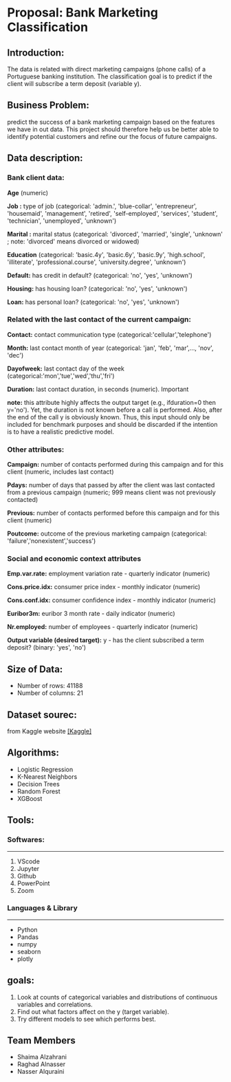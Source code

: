 # Proposal: Bank Marketing Classification
## Introduction:
The data is related with direct marketing campaigns (phone calls) of a Portuguese banking institution. The classification goal is to predict if the client will subscribe a term deposit (variable y).

## Business Problem:
predict the success of a bank marketing campaign based on the features we have in out data. This project should therefore help us be better able to identify potential customers and refine our the focus of future campaigns.
 
## Data description:
### Bank client data:
**Age** (numeric)

**Job :** type of job (categorical: 'admin.', 'blue-collar', 'entrepreneur', 'housemaid', 'management', 'retired', 'self-employed', 'services', 'student', 'technician', 'unemployed', 'unknown')

**Marital :** marital status (categorical: 'divorced', 'married', 'single', 'unknown' ; note: 'divorced' means divorced or widowed)

**Education** (categorical: 'basic.4y', 'basic.6y', 'basic.9y', 'high.school', 'illiterate', 'professional.course', 'university.degree', 'unknown')

**Default:** has credit in default? (categorical: 'no', 'yes', 'unknown')

**Housing:** has housing loan? (categorical: 'no', 'yes', 'unknown')

**Loan:** has personal loan? (categorical: 'no', 'yes', 'unknown')

### Related with the last contact of the current campaign:
**Contact:** contact communication type (categorical:'cellular','telephone')

**Month:** last contact month of year (categorical: 'jan', 'feb', 'mar',…, 'nov', 'dec')

**Dayofweek:** last contact day of the week (categorical:'mon','tue','wed','thu','fri')

**Duration:** last contact duration, in seconds (numeric). Important

**note:** this attribute highly affects the output target (e.g., ifduration=0 then y='no'). Yet, the duration is not known before a call is performed. Also, after the end of the call y is obviously known. Thus, this input should only be included for benchmark purposes and should be discarded if the intention is to have a realistic predictive model.

### Other attributes:
**Campaign:** number of contacts performed during this campaign and for this client (numeric, includes last contact)

**Pdays:** number of days that passed by after the client was last contacted from a previous campaign (numeric; 999 means client was not previously contacted)

**Previous:** number of contacts performed before this campaign and for this client (numeric)

**Poutcome:** outcome of the previous marketing campaign (categorical: 'failure','nonexistent','success') 

### Social and economic context attributes
**Emp.var.rate:** employment variation rate - quarterly indicator (numeric)

**Cons.price.idx:** consumer price index - monthly indicator (numeric)

**Cons.conf.idx:** consumer confidence index - monthly indicator (numeric)

**Euribor3m:** euribor 3 month rate - daily indicator (numeric)

**Nr.employed:** number of employees - quarterly indicator (numeric)

**Output variable (desired target):** y - has the client subscribed a term deposit? (binary: 'yes', 'no')

## Size of Data:
  - Number of rows: 41188
  - Number of columns: 21
  
## Dataset sourec:
from Kaggle website [[Kaggle]](https://www.kaggle.com/henriqueyamahata/bank-marketing?select=bank-additional-full.csv)


## Algorithms:
- Logistic Regression
- K-Nearest Neighbors
- Decision Trees
- Random Forest
- XGBoost

## Tools:
### Softwares:
<hr>

1. VScode
2. Jupyter
3. Github
4. PowerPoint
5. Zoom

### Languages & Library
<hr>

   - Python
   - Pandas
   - numpy
   - seaborn
   - plotly
   
## goals:
1. Look at counts of categorical variables and distributions of continuous variables and correlations.  
2. Find out what factors affect on the y (target variable).
3. Try different models to see which performs best.

## Team Members
 - Shaima Alzahrani 
 - Raghad Alnasser
 - Nasser Alquraini
